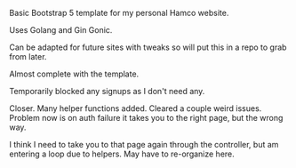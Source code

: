Basic Bootstrap 5 template for my personal Hamco website.

Uses Golang and Gin Gonic.  

Can be adapted for future sites with tweaks so will put this in a repo to grab from later.

Almost complete with the template.

Temporarily blocked any signups as I don't need any.  

Closer.  Many helper functions added.  Cleared a couple weird issues.  Problem now is on auth failure it takes you to the right page, but the wrong way.

I think I need to take you to that page again through the controller, but am entering a loop due to helpers.  May have to re-organize here.

